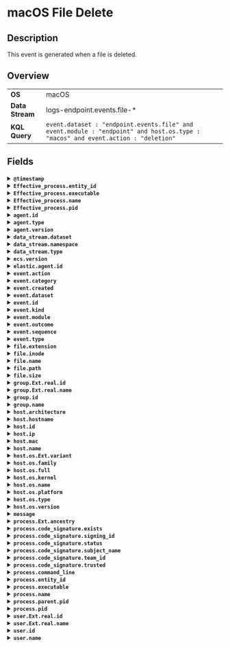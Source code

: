 # macOS File Delete

## Description

This event is generated when a file is deleted.


## Overview

<table>
<tr>
<td><strong>OS</strong></td>
<td>macOS</td>
</tr>
<tr>
<td><strong>Data Stream</strong></td>
<td>logs-endpoint.events.file-*</td>
</tr>
<tr>
<td><strong>KQL Query</strong></td>
<td><code>event.dataset : "endpoint.events.file" and event.module : "endpoint" and host.os.type : "macos" and event.action : "deletion"</code></td>
</tr>
</table>

## Fields

<details>
<summary><strong><code>@timestamp</code></strong></summary>

<p>
<table>
<tr><td><strong>Description</strong></td><td>Date/time when the event originated.  This is the date/time extracted from the event, typically representing when the event was generated by the source.  If the event source has no original timestamp, this value is typically populated by the first time the event was received by the pipeline.  Required field for all events.</td></tr>
<tr><td>Example</td><td><code>2016-05-23T08:05:34.853Z</code></td></tr>
</table>

</p>
</details>

<details>
<summary><strong><code>Effective_process.entity_id</code></strong></summary>

<p>
<table>
<tr><td><strong>Description</strong></td><td>Unique identifier for the effective process.</td></tr>
<tr><td>Example</td><td><code>c2c455d9f99375d</code></td></tr>
</table>

</p>
</details>

<details>
<summary><strong><code>Effective_process.executable</code></strong></summary>

<p>
<table>
<tr><td><strong>Description</strong></td><td>Executable name for the effective process.</td></tr>
<tr><td>Example</td><td><code>C:\Windows\System32\wbem\WMIC.exe</code></td></tr>
</table>

</p>
</details>

<details>
<summary><strong><code>Effective_process.name</code></strong></summary>

<p>
<table>
<tr><td><strong>Description</strong></td><td>Process name for the effective process.</td></tr>
<tr><td>Example</td><td><code>WMIC.exe</code></td></tr>
</table>

</p>
</details>

<details>
<summary><strong><code>Effective_process.pid</code></strong></summary>

<p>
<table>
<tr><td><strong>Description</strong></td><td>Process ID.</td></tr>
<tr><td>Example</td><td><code>4242</code></td></tr>
</table>

</p>
</details>

<details>
<summary><strong><code>agent.id</code></strong></summary>

<p>
<table>
<tr><td><strong>Description</strong></td><td>Unique identifier of this agent (if one exists).  Example: For Beats this would be beat.id.</td></tr>
<tr><td>Example</td><td><code>8a4f500d</code></td></tr>
</table>

</p>
</details>

<details>
<summary><strong><code>agent.type</code></strong></summary>

<p>
<table>
<tr><td><strong>Description</strong></td><td>Type of the agent.  The agent type always stays the same and should be given by the agent used. In case of Filebeat the agent would always be Filebeat also if two Filebeat instances are run on the same machine.</td></tr>
<tr><td>Example</td><td><code>endpoint</code></td></tr>
</table>

</p>
</details>

<details>
<summary><strong><code>agent.version</code></strong></summary>

<p>
<table>
<tr><td><strong>Description</strong></td><td>Version of the agent.</td></tr>
<tr><td>Example</td><td><code>6.0.0-rc2</code></td></tr>
</table>

</p>
</details>

<details>
<summary><strong><code>data_stream.dataset</code></strong></summary>

<p>
<table>
<tr><td><strong>Description</strong></td><td>Data stream dataset name.</td></tr>
<tr><td>Example</td><td><code>nginx.access</code></td></tr>
</table>

</p>
</details>

<details>
<summary><strong><code>data_stream.namespace</code></strong></summary>

<p>
<table>
<tr><td><strong>Description</strong></td><td>Data stream namespace.</td></tr>
<tr><td>Example</td><td><code>production</code></td></tr>
</table>

</p>
</details>

<details>
<summary><strong><code>data_stream.type</code></strong></summary>

<p>
<table>
<tr><td><strong>Description</strong></td><td>Data stream type.</td></tr>
<tr><td>Example</td><td><code>logs</code></td></tr>
</table>

</p>
</details>

<details>
<summary><strong><code>ecs.version</code></strong></summary>

<p>
<table>
<tr><td><strong>Description</strong></td><td>ECS version this event conforms to. `ecs.version` is a required field and must exist in all events.  When querying across multiple indices -- which may conform to slightly different ECS versions -- this field lets integrations adjust to the schema version of the events.</td></tr>
<tr><td>Example</td><td><code>1.0.0</code></td></tr>
</table>

</p>
</details>

<details>
<summary><strong><code>elastic.agent.id</code></strong></summary>

<p>
<table>
<tr><td><strong>Description</strong></td><td>Unique identifier of this elastic agent (if one exists).</td></tr>
<tr><td>Example</td><td><code>c2a9093e-e289-4c0a-aa44-8c32a414fa7a</code></td></tr>
</table>

</p>
</details>

<details>
<summary><strong><code>event.action</code></strong></summary>

<p>
<table>
<tr><td><strong>Description</strong></td><td>The action captured by the event.  This describes the information in the event. It is more specific than `event.category`. Examples are `group-add`, `process-started`, `file-created`. The value is normally defined by the implementer.</td></tr>
<tr><td>Example</td><td><code>user-password-change</code></td></tr>
</table>

</p>
</details>

<details>
<summary><strong><code>event.category</code></strong></summary>

<p>
<table>
<tr><td><strong>Description</strong></td><td>This is one of four ECS Categorization Fields, and indicates the second level in the ECS category hierarchy.  `event.category` represents the "big buckets" of ECS categories. For example, filtering on `event.category:process` yields all events relating to process activity. This field is closely related to `event.type`, which is used as a subcategory.  This field is an array. This will allow proper categorization of some events that fall in multiple categories.</td></tr>
<tr><td>Example</td><td><code>authentication</code></td></tr>
</table>

</p>
</details>

<details>
<summary><strong><code>event.created</code></strong></summary>

<p>
<table>
<tr><td><strong>Description</strong></td><td>`event.created` contains the date/time when the event was first read by an agent, or by your pipeline.  This field is distinct from `@timestamp` in that `@timestamp` typically contain the time extracted from the original event.  In most situations, these two timestamps will be slightly different. The difference can be used to calculate the delay between your source generating an event, and the time when your agent first processed it. This can be used to monitor your agent's or pipeline's ability to keep up with your event source.  In case the two timestamps are identical, `@timestamp` should be used.</td></tr>
<tr><td>Example</td><td><code>2016-05-23T08:05:34.857Z</code></td></tr>
</table>

</p>
</details>

<details>
<summary><strong><code>event.dataset</code></strong></summary>

<p>
<table>
<tr><td><strong>Description</strong></td><td>Name of the dataset.  If an event source publishes more than one type of log or events (e.g. access log, error log), the dataset is used to specify which one the event comes from.  It's recommended but not required to start the dataset name with the module name, followed by a dot, then the dataset name.</td></tr>
<tr><td>Example</td><td><code>apache.access</code></td></tr>
</table>

</p>
</details>

<details>
<summary><strong><code>event.id</code></strong></summary>

<p>
<table>
<tr><td><strong>Description</strong></td><td>Unique ID to describe the event.</td></tr>
<tr><td>Example</td><td><code>8a4f500d</code></td></tr>
</table>

</p>
</details>

<details>
<summary><strong><code>event.kind</code></strong></summary>

<p>
<table>
<tr><td><strong>Description</strong></td><td>This is one of four ECS Categorization Fields, and indicates the highest level in the ECS category hierarchy.  `event.kind` gives high-level information about what type of information the event contains, without being specific to the contents of the event. For example, values of this field distinguish alert events from metric events.  The value of this field can be used to inform how these kinds of events should be handled. They may warrant different retention, different access control, it may also help understand whether the data is coming in at a regular interval or not.</td></tr>
<tr><td>Example</td><td><code>alert</code></td></tr>
</table>

</p>
</details>

<details>
<summary><strong><code>event.module</code></strong></summary>

<p>
<table>
<tr><td><strong>Description</strong></td><td>Name of the module this data is coming from.  If your monitoring agent supports the concept of modules or plugins to process events of a given source (e.g. Apache logs), `event.module` should contain the name of this module.</td></tr>
<tr><td>Example</td><td><code>apache</code></td></tr>
</table>

</p>
</details>

<details>
<summary><strong><code>event.outcome</code></strong></summary>

<p>
<table>
<tr><td><strong>Description</strong></td><td>This is one of four ECS Categorization Fields, and indicates the lowest level in the ECS category hierarchy.  `event.outcome` simply denotes whether the event represents a success or a failure from the perspective of the entity that produced the event.  Note that when a single transaction is described in multiple events, each event may populate different values of `event.outcome`, according to their perspective.  Also note that in the case of a compound event (a single event that contains multiple logical events), this field should be populated with the value that best captures the overall success or failure from the perspective of the event producer.  Further note that not all events will have an associated outcome. For example, this field is generally not populated for metric events, events with `event.type:info`, or any events for which an outcome does not make logical sense.</td></tr>
<tr><td>Example</td><td><code>success</code></td></tr>
</table>

</p>
</details>

<details>
<summary><strong><code>event.sequence</code></strong></summary>

<p>
<table>
<tr><td><strong>Description</strong></td><td>Sequence number of the event.  The sequence number is a value published by some event sources, to make the exact ordering of events unambiguous, regardless of the timestamp precision.</td></tr>
</table>

</p>
</details>

<details>
<summary><strong><code>event.type</code></strong></summary>

<p>
<table>
<tr><td><strong>Description</strong></td><td>This is one of four ECS Categorization Fields, and indicates the third level in the ECS category hierarchy.  `event.type` represents a categorization "sub-bucket" that, when used along with the `event.category` field values, enables filtering events down to a level appropriate for single visualization.  This field is an array. This will allow proper categorization of some events that fall in multiple event types.</td></tr>
</table>

</p>
</details>

<details>
<summary><strong><code>file.extension</code></strong></summary>

<p>
<table>
<tr><td><strong>Description</strong></td><td>File extension, excluding the leading dot.  Note that when the file name has multiple extensions (example.tar.gz), only the last one should be captured ("gz", not "tar.gz").</td></tr>
<tr><td>Example</td><td><code>png</code></td></tr>
</table>

</p>
</details>

<details>
<summary><strong><code>file.inode</code></strong></summary>

<p>
<table>
<tr><td><strong>Description</strong></td><td>Inode representing the file in the filesystem.</td></tr>
<tr><td>Example</td><td><code>256383</code></td></tr>
</table>

</p>
</details>

<details>
<summary><strong><code>file.name</code></strong></summary>

<p>
<table>
<tr><td><strong>Description</strong></td><td>Name of the file including the extension, without the directory.</td></tr>
<tr><td>Example</td><td><code>example.png</code></td></tr>
</table>

</p>
</details>

<details>
<summary><strong><code>file.path</code></strong></summary>

<p>
<table>
<tr><td><strong>Description</strong></td><td>Full path to the file, including the file name. It should include the drive letter, when appropriate.</td></tr>
<tr><td>Example</td><td><code>/home/alice/example.png</code></td></tr>
</table>

</p>
</details>

<details>
<summary><strong><code>file.size</code></strong></summary>

<p>
<table>
<tr><td><strong>Description</strong></td><td>File size in bytes.  Only relevant when `file.type` is "file".</td></tr>
<tr><td>Example</td><td><code>16384</code></td></tr>
</table>

</p>
</details>

<details>
<summary><strong><code>group.Ext.real.id</code></strong></summary>

<p>
<table>
<tr><td><strong>Description</strong></td><td>Unique identifier for the group on the system/platform.</td></tr>
</table>

</p>
</details>

<details>
<summary><strong><code>group.Ext.real.name</code></strong></summary>

<p>
<table>
<tr><td><strong>Description</strong></td><td>Name of the group.</td></tr>
</table>

</p>
</details>

<details>
<summary><strong><code>group.id</code></strong></summary>

<p>
<table>
<tr><td><strong>Description</strong></td><td>Unique identifier for the group on the system/platform.</td></tr>
</table>

</p>
</details>

<details>
<summary><strong><code>group.name</code></strong></summary>

<p>
<table>
<tr><td><strong>Description</strong></td><td>Name of the group.</td></tr>
</table>

</p>
</details>

<details>
<summary><strong><code>host.architecture</code></strong></summary>

<p>
<table>
<tr><td><strong>Description</strong></td><td>Operating system architecture.</td></tr>
<tr><td>Example</td><td><code>x86_64</code></td></tr>
</table>

</p>
</details>

<details>
<summary><strong><code>host.hostname</code></strong></summary>

<p>
<table>
<tr><td><strong>Description</strong></td><td>Hostname of the host.  It normally contains what the `hostname` command returns on the host machine.</td></tr>
</table>

</p>
</details>

<details>
<summary><strong><code>host.id</code></strong></summary>

<p>
<table>
<tr><td><strong>Description</strong></td><td>Unique host id.  As hostname is not always unique, use values that are meaningful in your environment.  Example: The current usage of `beat.name`.</td></tr>
</table>

</p>
</details>

<details>
<summary><strong><code>host.ip</code></strong></summary>

<p>
<table>
<tr><td><strong>Description</strong></td><td>Host ip addresses.</td></tr>
</table>

</p>
</details>

<details>
<summary><strong><code>host.mac</code></strong></summary>

<p>
<table>
<tr><td><strong>Description</strong></td><td>Host MAC addresses.  The notation format from RFC 7042 is suggested: Each octet (that is, 8-bit byte) is represented by two [uppercase] hexadecimal digits giving the value of the octet as an unsigned integer. Successive octets are separated by a hyphen.</td></tr>
<tr><td>Example</td><td><code>["00-00-5E-00-53-23", "00-00-5E-00-53-24"]</code></td></tr>
</table>

</p>
</details>

<details>
<summary><strong><code>host.name</code></strong></summary>

<p>
<table>
<tr><td><strong>Description</strong></td><td>Name of the host.  It can contain what hostname returns on Unix systems, the fully qualified domain name (FQDN), or a name specified by the user. The recommended value is the lowercase FQDN of the host.</td></tr>
</table>

</p>
</details>

<details>
<summary><strong><code>host.os.Ext.variant</code></strong></summary>

<p>
<table>
<tr><td><strong>Description</strong></td><td>A string value or phrase that further aid to classify or qualify the operating system (OS).  For example the distribution for a Linux OS will be entered in this field.</td></tr>
<tr><td>Example</td><td><code>Ubuntu</code></td></tr>
</table>

</p>
</details>

<details>
<summary><strong><code>host.os.family</code></strong></summary>

<p>
<table>
<tr><td><strong>Description</strong></td><td>OS family (such as redhat, debian, freebsd, windows).</td></tr>
<tr><td>Example</td><td><code>debian</code></td></tr>
</table>

</p>
</details>

<details>
<summary><strong><code>host.os.full</code></strong></summary>

<p>
<table>
<tr><td><strong>Description</strong></td><td>Operating system name, including the version or code name.</td></tr>
<tr><td>Example</td><td><code>Mac OS Mojave</code></td></tr>
</table>

</p>
</details>

<details>
<summary><strong><code>host.os.kernel</code></strong></summary>

<p>
<table>
<tr><td><strong>Description</strong></td><td>Operating system kernel version as a raw string.</td></tr>
<tr><td>Example</td><td><code>4.4.0-112-generic</code></td></tr>
</table>

</p>
</details>

<details>
<summary><strong><code>host.os.name</code></strong></summary>

<p>
<table>
<tr><td><strong>Description</strong></td><td>Operating system name, without the version.</td></tr>
<tr><td>Example</td><td><code>Mac OS X</code></td></tr>
</table>

</p>
</details>

<details>
<summary><strong><code>host.os.platform</code></strong></summary>

<p>
<table>
<tr><td><strong>Description</strong></td><td>Operating system platform (such centos, ubuntu, windows).</td></tr>
<tr><td>Example</td><td><code>darwin</code></td></tr>
</table>

</p>
</details>

<details>
<summary><strong><code>host.os.type</code></strong></summary>

<p>
<table>
<tr><td><strong>Description</strong></td><td>Use the `os.type` field to categorize the operating system into one of the broad commercial families.  If the OS you're dealing with is not listed as an expected value, the field should not be populated. Please let us know by opening an issue with ECS, to propose its addition.</td></tr>
<tr><td>Example</td><td><code>macos</code></td></tr>
</table>

</p>
</details>

<details>
<summary><strong><code>host.os.version</code></strong></summary>

<p>
<table>
<tr><td><strong>Description</strong></td><td>Operating system version as a raw string.</td></tr>
<tr><td>Example</td><td><code>10.14.1</code></td></tr>
</table>

</p>
</details>

<details>
<summary><strong><code>message</code></strong></summary>

<p>
<table>
<tr><td><strong>Description</strong></td><td>For log events the message field contains the log message, optimized for viewing in a log viewer.  For structured logs without an original message field, other fields can be concatenated to form a human-readable summary of the event.  If multiple messages exist, they can be combined into one message.</td></tr>
<tr><td>Example</td><td><code>Hello World</code></td></tr>
</table>

</p>
</details>

<details>
<summary><strong><code>process.Ext.ancestry</code></strong></summary>

<p>
<table>
<tr><td><strong>Description</strong></td><td>An array of entity_ids indicating the ancestors for this event</td></tr>
</table>

</p>
</details>

<details>
<summary><strong><code>process.code_signature.exists</code></strong></summary>

<p>
<table>
<tr><td><strong>Description</strong></td><td>Boolean to capture if a signature is present.</td></tr>
<tr><td>Example</td><td><code>true</code></td></tr>
</table>

</p>
</details>

<details>
<summary><strong><code>process.code_signature.signing_id</code></strong></summary>

<p>
<table>
<tr><td><strong>Description</strong></td><td>The identifier used to sign the process.  This is used to identify the application manufactured by a software vendor. The field is relevant to Apple *OS only.</td></tr>
<tr><td>Example</td><td><code>com.apple.xpc.proxy</code></td></tr>
</table>

</p>
</details>

<details>
<summary><strong><code>process.code_signature.status</code></strong></summary>

<p>
<table>
<tr><td><strong>Description</strong></td><td>Additional information about the certificate status.  This is useful for logging cryptographic errors with the certificate validity or trust status. Leave unpopulated if the validity or trust of the certificate was unchecked.</td></tr>
<tr><td>Example</td><td><code>ERROR_UNTRUSTED_ROOT</code></td></tr>
</table>

</p>
</details>

<details>
<summary><strong><code>process.code_signature.subject_name</code></strong></summary>

<p>
<table>
<tr><td><strong>Description</strong></td><td>Subject name of the code signer</td></tr>
<tr><td>Example</td><td><code>Microsoft Corporation</code></td></tr>
</table>

</p>
</details>

<details>
<summary><strong><code>process.code_signature.team_id</code></strong></summary>

<p>
<table>
<tr><td><strong>Description</strong></td><td>The team identifier used to sign the process.  This is used to identify the team or vendor of a software product. The field is relevant to Apple *OS only.</td></tr>
<tr><td>Example</td><td><code>EQHXZ8M8AV</code></td></tr>
</table>

</p>
</details>

<details>
<summary><strong><code>process.code_signature.trusted</code></strong></summary>

<p>
<table>
<tr><td><strong>Description</strong></td><td>Stores the trust status of the certificate chain.  Validating the trust of the certificate chain may be complicated, and this field should only be populated by tools that actively check the status.</td></tr>
<tr><td>Example</td><td><code>true</code></td></tr>
</table>

</p>
</details>

<details>
<summary><strong><code>process.command_line</code></strong></summary>

<p>
<table>
<tr><td><strong>Description</strong></td><td>Full command line that started the process, including the absolute path to the executable, and all arguments.  Some arguments may be filtered to protect sensitive information.</td></tr>
<tr><td>Example</td><td><code>/usr/bin/ssh -l user 10.0.0.16</code></td></tr>
</table>

</p>
</details>

<details>
<summary><strong><code>process.entity_id</code></strong></summary>

<p>
<table>
<tr><td><strong>Description</strong></td><td>Unique identifier for the process.  The implementation of this is specified by the data source, but some examples of what could be used here are a process-generated UUID, Sysmon Process GUIDs, or a hash of some uniquely identifying components of a process.  Constructing a globally unique identifier is a common practice to mitigate PID reuse as well as to identify a specific process over time, across multiple monitored hosts.</td></tr>
<tr><td>Example</td><td><code>c2c455d9f99375d</code></td></tr>
</table>

</p>
</details>

<details>
<summary><strong><code>process.executable</code></strong></summary>

<p>
<table>
<tr><td><strong>Description</strong></td><td>Absolute path to the process executable.</td></tr>
<tr><td>Example</td><td><code>/usr/bin/ssh</code></td></tr>
</table>

</p>
</details>

<details>
<summary><strong><code>process.name</code></strong></summary>

<p>
<table>
<tr><td><strong>Description</strong></td><td>Process name.  Sometimes called program name or similar.</td></tr>
<tr><td>Example</td><td><code>ssh</code></td></tr>
</table>

</p>
</details>

<details>
<summary><strong><code>process.parent.pid</code></strong></summary>

<p>
<table>
<tr><td><strong>Description</strong></td><td>Process id.</td></tr>
<tr><td>Example</td><td><code>4242</code></td></tr>
</table>

</p>
</details>

<details>
<summary><strong><code>process.pid</code></strong></summary>

<p>
<table>
<tr><td><strong>Description</strong></td><td>Process id.</td></tr>
<tr><td>Example</td><td><code>4242</code></td></tr>
</table>

</p>
</details>

<details>
<summary><strong><code>user.Ext.real.id</code></strong></summary>

<p>
<table>
<tr><td><strong>Description</strong></td><td>One or multiple unique identifiers of the user.</td></tr>
</table>

</p>
</details>

<details>
<summary><strong><code>user.Ext.real.name</code></strong></summary>

<p>
<table>
<tr><td><strong>Description</strong></td><td>Short name or login of the user.</td></tr>
</table>

</p>
</details>

<details>
<summary><strong><code>user.id</code></strong></summary>

<p>
<table>
<tr><td><strong>Description</strong></td><td>Unique identifier of the user.</td></tr>
<tr><td>Example</td><td><code>S-1-5-21-202424912787-2692429404-2351956786-1000</code></td></tr>
</table>

</p>
</details>

<details>
<summary><strong><code>user.name</code></strong></summary>

<p>
<table>
<tr><td><strong>Description</strong></td><td>Short name or login of the user.</td></tr>
<tr><td>Example</td><td><code>a.einstein</code></td></tr>
</table>

</p>
</details>

